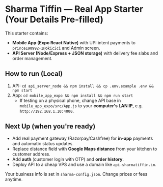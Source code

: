 
# Sharma Tiffin — Real App Starter (Your Details Pre-filled)

This starter contains:
- **Mobile App (Expo React Native)** with UPI intent payments to `prince190992-1@okicici` and Admin screen.
- **API Server (Node/Express + JSON storage)** with delivery fee slabs and order management.

## How to run (Local)
1) API: `cd api_server_node && npm install && cp .env.example .env && npm start`
2) App: `cd mobile_app_expo && npm install && npm run start`  
   - If testing on a physical phone, change API base in `mobile_app_expo/src/App.js` to your **computer's LAN IP**, e.g. `http://192.168.1.10:4000`.

## Next Up (when you're ready)
- Add real payment gateway (Razorpay/Cashfree) for **in-app** payments and automatic status updates.
- Replace distance field with **Google Maps distance** from your kitchen to customer address.
- Add **auth** (customer login with OTP) and **order history**.
- Deploy API to a cheap VPS and use a domain like `api.sharmatiffin.in`.

Your business info is set in `sharma-config.json`. Change prices or fees anytime.
